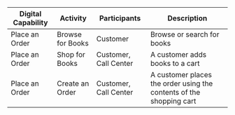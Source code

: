 | Digital Capability | Activity         | Participants          | Description                                                         |
|--------------------|------------------|-----------------------|---------------------------------------------------------------------|
| Place an Order     | Browse for Books | Customer              | Browse or search for books                                          |
| Place an Order     | Shop for Books   | Customer, Call Center | A customer adds books to a cart                                     |
| Place an Order     | Create an Order  | Customer, Call Center | A customer places the order using the contents of the shopping cart |
